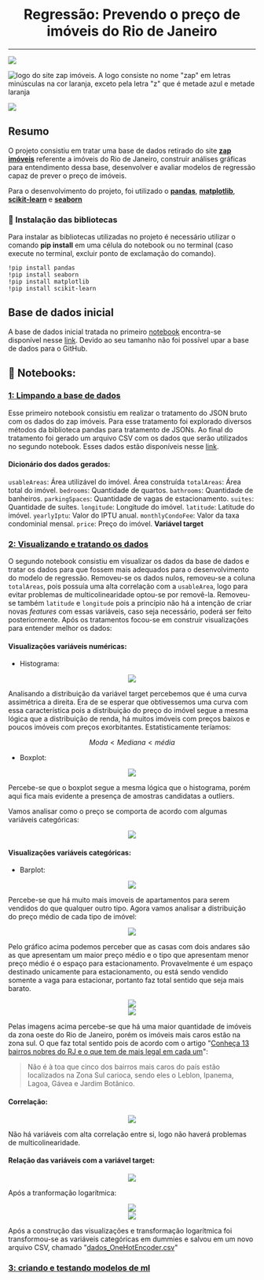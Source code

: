 <h1 align="center"> Regressão: Prevendo o preço de imóveis do Rio de Janeiro </h1>
<hr>
<p>
   <img src="http://img.shields.io/static/v1?label=STATUS&message=EM%20DESENVOLVIMENTO&color=RED&style=for-the-badge"/>
</p>

![logo do site zap imóveis. A logo consiste no nome "zap" em letras minúsculas na cor laranja, exceto pela letra "z" que é metade azul e metade laranja](https://upload.wikimedia.org/wikipedia/commons/thumb/a/a3/Zap_im%C3%B3veis_2021.svg/1200px-Zap_im%C3%B3veis_2021.svg.png)

![](https://invexo.com.br/blog/wp-content/uploads/2020/08/viver-no-rio-de-janeiro-rj.jpg)

## Resumo

O projeto consistiu em tratar uma base de dados retirado do site **[zap imóveis](https://www.zapimoveis.com.br/?gclid=CjwKCAjwkMeUBhBuEiwA4hpqEJ-zRtqOKwUjCjzkYA3a1SgjxB6nhAlN_WlG9Q028cVeNAInIH_EuRoCyTgQAvD_BwE&utm_referrer=https%3A%2F%2Fwww.google.com%2F)** referente a imóveis do Rio de Janeiro, construir análises gráficas para entendimento dessa base, desenvolver e avaliar modelos de regressão capaz de prever o preço de imóveis.

Para o desenvolvimento do projeto, foi utilizado o **[pandas](https://pandas.pydata.org/)**, **[matplotlib](https://matplotlib.org/)**, **[scikit-learn](https://scikit-learn.org/)** e **[seaborn](https://seaborn.pydata.org/)**

### 🔧 Instalação das bibliotecas

Para instalar as bibliotecas utilizadas no projeto é necessário utilizar o comando **pip install** em uma célula do notebook ou no terminal (caso execute no terminal, excluir ponto de exclamação do comando).

```
!pip install pandas
!pip install seaborn
!pip install matplotlib
!pip install scikit-learn
```

<h2>Base de dados inicial</h2>

A base de dados inicial tratada no primeiro [notebook](https://github.com/BrunoRaphaell/previsao_precos_imoveis_zap/blob/master/Projeto/1%20-%20Limpeza%20e%20tratamento%20dos%20dados/limpeza.ipynb) encontra-se disponível nesse [link](https://drive.google.com/file/d/1av_5fuOYTW95esDRypeAwo4yIBavh2CW/view?usp=sharing). Devido ao seu tamanho não foi possível upar a base de dados para o GitHub.

<h2>📓 Notebooks:</h2>

<h3><a href='https://github.com/BrunoRaphaell/previsao_precos_imoveis_zap/blob/master/Projeto/1%20-%20Limpeza%20e%20tratamento%20dos%20dados/limpeza.ipynb'>1: Limpando a base de dados</a></h3>

Esse primeiro notebook consistiu em realizar o tratamento do JSON bruto com os dados do zap imóveis. Para esse tratamento foi explorado diversos métodos da biblioteca pandas para tratamento de JSONs. Ao final do tratamento foi gerado um arquivo CSV com os dados que serão utilizados no segundo notebook. Esses dados estão disponíveis nesse [link](https://raw.githubusercontent.com/BrunoRaphaell/previsao_precos_imoveis_zap/master/dados/dados_tratados.csv).

<h4>Dicionário dos dados gerados:</h4>

`usableAreas`: Área utilizável do imóvel. Área construída
`totalAreas`: Área total do imóvel. 
`bedrooms`: Quantidade de quartos.
`bathrooms`: Quantidade de banheiros.
`parkingSpaces`: Quantidade de vagas de estacionamento.
`suites`: Quantidade de suítes.
`longitude`: Longitude do imóvel.
`latitude`: Latitude do imóvel.
`yearlyIptu`: Valor do IPTU anual.
`monthlyCondoFee`: Valor da taxa condominial mensal.
`price`: Preço do imóvel. **Variável target**

<h3><a href='https://github.com/BrunoRaphaell/previsao_precos_imoveis_zap/blob/master/Projeto/2%20-%20Visualizando%20conjunto%20de%20dados/Visualizando%20e%20tratando%20os%20dados.ipynb'>2: Visualizando e tratando os dados</a></h3>

O segundo notebook consistiu em visualizar os dados da base de dados e tratar os dados para que fossem mais adequados para o desenvolvimento do modelo de regressão. Removeu-se os dados nulos, removeu-se a coluna `totalAreas`, pois possuía uma alta correlação com a `usableArea`, logo para evitar problemas de multicolinearidade optou-se por removê-la. Removeu-se também `latitude` e `longitude` pois a princípio não há a intenção de criar novas *features* com essas variáveis, caso seja necessário, poderá ser feito posteriormente. Após os tratamentos focou-se em construir visualizações para entender melhor os dados:

<h4>Visualizações variáveis numéricas:</h4>

* Histograma:

<center><img src="https://i.imgur.com/mtzEsMq.png"></center>

Analisando a distribuição da variável target percebemos que é uma curva assimétrica a direita. Era de se esperar que obtivessemos uma curva com essa característica pois a distribuição do preço do imóvel segue a mesma lógica que a distribuição de renda, há muitos imóveis com preços baixos e poucos imóveis com preços exorbitantes. Estatisticamente teríamos:

$$Moda < Mediana < média$$

* Boxplot:

<center><img src="https://i.imgur.com/xFAuMH8.png"></center>

Percebe-se que o boxplot segue a mesma lógica que o histograma, porém aqui fica mais evidente a presença de amostras candidatas a outliers. 

Vamos analisar como o preço se comporta de acordo com algumas variáveis categóricas:


<center><img src="https://i.imgur.com/bmkavM3.png"></center>

<h4>Visualizações variáveis categóricas:</h4>

* Barplot: 

<center><img src="https://i.imgur.com/XzQScqW.png"></center>

Percebe-se que há muito mais imoveis de apartamentos para serem vendidos do que qualquer outro tipo. Agora vamos analisar a distribuição do preço médio de cada tipo de imóvel: 

<center><img src="https://i.imgur.com/0SUnMLO.png"></center>

Pelo gráfico acima podemos perceber que as casas com dois andares são as que apresentam um maior preço médio e o tipo que apresentam menor preço médio é o espaço para estacionamento. Provavelmente é um espaço destinado unicamente para estacionamento, ou está sendo vendido somente a vaga para estacionar, portanto faz total sentido que seja mais barato.

<center><img src="https://i.imgur.com/TLHsAXM.png"></center>
<center><img src="https://i.imgur.com/xX4I8yd.png"></center>

Pelas imagens acima percebe-se que há uma maior quantidade de imóveis da zona oeste do Rio de Janeiro, porém os imóveis mais caros estão na zona sul. O que faz total sentido pois de acordo com o artigo "[Conheça 13 bairros nobres do RJ e o que tem de mais legal em cada um](https://blog.loft.com.br/bairros-nobres-do-rj/)": 

> Não é à toa que cinco dos bairros mais caros do país estão localizados na Zona Sul carioca, sendo eles o Leblon, Ipanema, Lagoa, Gávea e Jardim Botânico.

<h4>Correlação:</h4>

<center><img src="https://i.imgur.com/VRRUM7C.png"></center>

Não há variáveis com alta correlação entre si, logo não haverá problemas de multicolinearidade.

<h4>Relação das variáveis com a variável target:</h4>

<center><img src="https://i.imgur.com/p5PZeaF.png"></center>

Após a tranformação logarítmica:

<center><img src="https://i.imgur.com/GKlCLDI.png"></center>
<center><img src="https://i.imgur.com/OLCMw8m.png"></center>

Após a construção das visualizações e transformação logarítmica foi transformou-se as variáveis categóricas em dummies e salvou em um novo arquivo CSV, chamado "[dados_OneHotEncoder.csv](https://raw.githubusercontent.com/BrunoRaphaell/previsao_precos_imoveis_zap/master/dados/dados_OneHotEncoder.csv)"

<h3><a href='https://github.com/BrunoRaphaell/previsao_precos_imoveis_zap/blob/master/Projeto/3%20-%20Modelos%20de%20ML/criando%20e%20testando%20modelos%20de%20ml.ipynb'>3: criando e testando modelos de ml</a></h3>





